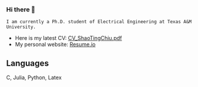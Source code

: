### Hi there 👋

```
I am currently a Ph.D. student of Electrical Engineering at Texas A&M University.
```


- Here is my latest CV: [CV_ShaoTingChiu.pdf](https://stevengogogo.github.io/ResumeCustomized/CV/CV_ShaoTingChiu.pdf)
- My personal website: [Resume.io](https://stevengogogo.github.io/Resume.io/)

## Languages 

C, Julia, Python, Latex



<!--
**stevengogogo/stevengogogo** is a ✨ _special_ ✨ repository because its `README.md` (this file) appears on your GitHub profile.

Here are some ideas to get you started:

- 🔭 I’m currently working on ...
- 🌱 I’m currently learning ...
- 👯 I’m looking to collaborate on ...
- 🤔 I’m looking for help with ...
- 💬 Ask me about ...
- 📫 How to reach me: ...
- 😄 Pronouns: ... fefe
- ⚡ Fun fact: ...
-->
